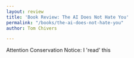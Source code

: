 ```yaml
---
layout: review
title: 'Book Review: The AI Does Not Hate You'
permalink: "/books/the-ai-does-not-hate-you"
author: Tom Chivers

---
```

Attention Conservation Notice: I 'read' this 